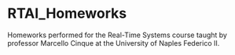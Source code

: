 # RTAI_Homeworks
Homeworks performed for the Real-Time Systems course taught by professor Marcello Cinque at the University of Naples Federico II.
